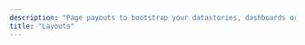 ```yaml
---
description: "Page payouts to bootstrap your datastories, dashboards or page sections easily."
title: "Layouts"
---
```

